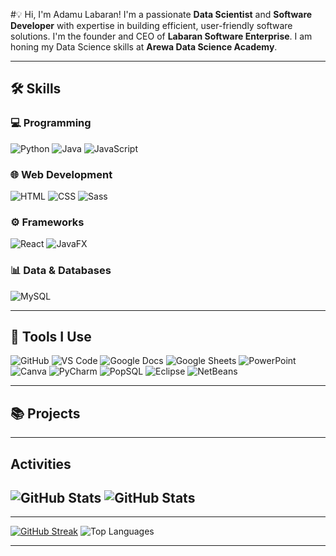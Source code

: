 #💡 Hi, I'm Adamu Labaran!
I'm a passionate **Data Scientist** and **Software Developer** with expertise in building efficient, user-friendly software solutions. I'm the founder and CEO of **Labaran Software Enterprise**. I am honing my Data Science skills at **Arewa Data Science Academy**.

---
## 🛠️ Skills

### 💻 Programming
![Python](https://img.shields.io/badge/Python-3776AB?style=plastic&logo=python&logoColor=white)
![Java](https://img.shields.io/badge/Java-007396?style=plastic&logo=java&logoColor=white)
![JavaScript](https://img.shields.io/badge/JavaScript-F7DF1E?style=plastic&logo=javascript&logoColor=black)

### 🌐 Web Development
![HTML](https://img.shields.io/badge/HTML5-E34F26?style=plastic&logo=html5&logoColor=white)
![CSS](https://img.shields.io/badge/CSS3-1572B6?style=plastic&logo=css3&logoColor=white)
![Sass](https://img.shields.io/badge/Sass-CC6699?style=plastic&logo=sass&logoColor=white)

### ⚙️ Frameworks
![React](https://img.shields.io/badge/React-61DAFB?style=plastic&logo=react&logoColor=black)
![JavaFX](https://img.shields.io/badge/JavaFX-2E7D32?style=plastic&logo=java&logoColor=white)

### 📊 Data & Databases
![MySQL](https://img.shields.io/badge/MySQL-4479A1?style=plastic&logo=mysql&logoColor=white)

---

## 🧰 Tools I Use
![GitHub](https://img.shields.io/badge/GitHub-181717?style=plastic&logo=github&logoColor=white)
![VS Code](https://img.shields.io/badge/VS_Code-007ACC?style=plastic&logo=visual-studio-code&logoColor=white)
![Google Docs](https://img.shields.io/badge/Google_Docs-4285F4?style=plastic&logo=google-docs&logoColor=white)
![Google Sheets](https://img.shields.io/badge/Google_Sheets-34A853?style=plastic&logo=google-sheets&logoColor=white)
![PowerPoint](https://img.shields.io/badge/PowerPoint-B7472A?style=plastic&logo=microsoft-powerpoint&logoColor=white)
![Canva](https://img.shields.io/badge/Canva-00C4CC?style=plastic&logo=canva&logoColor=white)
![PyCharm](https://img.shields.io/badge/PyCharm-000000?style=plastic&logo=pycharm&logoColor=white)
![PopSQL](https://img.shields.io/badge/PopSQL-262626?style=plastic&logo=postgresql&logoColor=white)
![Eclipse](https://img.shields.io/badge/Eclipse-2C2255?style=plastic&logo=eclipse&logoColor=white)
![NetBeans](https://img.shields.io/badge/NetBeans-1B6AC6?style=plastic&logo=apacher&logoColor=white)


---

## 📚 Projects
<!--
## 📚 Projects
## Featured Projects 🚀
- [Project One](https://github.com/username/project-one): An AI-powered chatbot that helps users with [task].
- [Project Two](https://github.com/username/project-two): A web application for real-time data visualization using Python and JavaScript.

Tip: Keep descriptions concise and only showcase your best work.

### Student Management System FX
![Java](https://img.shields.io/badge/Java-007396?style=for-the-badge&logo=java&logoColor=white)
![JavaFX](https://img.shields.io/badge/JavaFX-2E7D32?style=for-the-badge&logo=java&logoColor=white)
![MySQL](https://img.shields.io/badge/MySQL-4479A1?style=for-the-badge&logo=mysql&logoColor=white)
![Apache NetBeans](https://img.shields.io/badge/NetBeans-1B6AC6?style=for-the-badge&logo=apacher&logoColor=white)
![License](https://img.shields.io/badge/License-MIT-blue?style=for-the-badge)

**Description**: A student management system built using JavaFX for GUI and MySQL for database management. It allows admins to manage students, courses, and grades effectively.

**Features**:
- Add, update, and delete student records.
- Generate performance reports.
- User-friendly JavaFX interface.

**Links**:
- [📂 Repository](https://github.com/your-username/StudentManagementSystemFX)
- [📖 Documentation](https://your-project-docs-link.com)

Here are some of my favorite projects:
- [Project 1](#) - A brief description of the project.
- [Project 2](#) - A brief description of the project.
more common badges
![Java](https://img.shields.io/badge/Java-007396?style=for-the-badge&logo=java&logoColor=white)
![JavaFX](https://img.shields.io/badge/JavaFX-2E7D32?style=for-the-badge&logo=java&logoColor=white)
![MySQL](https://img.shields.io/badge/MySQL-4479A1?style=for-the-badge&logo=mysql&logoColor=white)
![React](https://img.shields.io/badge/React-61DAFB?style=for-the-badge&logo=react&logoColor=black)
 status 
 ![Status](https://img.shields.io/badge/Status-In_Progress-yellow?style=for-the-badge)
![Status](https://img.shields.io/badge/Status-Completed-green?style=for-the-badge)

version
![Version](https://img.shields.io/badge/Version-1.0.0-blue?style=for-the-badge)

license
![License](https://img.shields.io/badge/License-MIT-blue?style=for-the-badge)
![License](https://img.shields.io/badge/License-Apache_2.0-green?style=for-the-badge)

build tools
![Maven](https://img.shields.io/badge/Maven-C71A36?style=for-the-badge&logo=apache-maven&logoColor=white)
![Gradle](https://img.shields.io/badge/Gradle-02303A?style=for-the-badge&logo=gradle&logoColor=white)

platform
![Windows](https://img.shields.io/badge/Platform-Windows-0078D6?style=for-the-badge&logo=windows&logoColor=white)
![Cross-Platform](https://img.shields.io/badge/Platform-Cross_Platform-3DDC84?style=for-the-badge&logo=android&logoColor=white)

html streak link: <a href="https://git.io/streak-stats"><img src="https://streak-stats.demolab.com?user=adamu-labaran" alt="GitHub Streak" /></a>
---
-->

---
## Activities
![GitHub Stats](https://github-readme-stats.vercel.app/api?username=adamu-labaran&show_icons=true&theme=radical)
![GitHub Stats](https://github-readme-stats.vercel.app/api?username=adamu-labaran&show_icons=true&theme=dark)
---
***
[![GitHub Streak](https://streak-stats.demolab.com?user=adamu-labaran)](https://git.io/streak-stats)
![Top Languages](https://github-readme-stats.vercel.app/api/top-langs/?username=adamu-labaran&layout=compact&theme=radical)

***
<!-- 
## Latest Blog Posts 📝
- [Title 1](https://medium.com/@username/title1)
- [Title 2](https://medium.com/@username/title2)

gif demostrating working on a specific project
![Working on code](https://media.giphy.com/media/qgQUggAC3Pfv687qPC/giphy.gif)
![Machine Learning Animation](https://media.giphy.com/media/xT9IgzoKnwFNmISR8I/giphy.gif)

## Machine Learning in Action
![Training Model](https://media.giphy.com/media/2t9oTWqX8htIKz1Nkt/giphy.gif)
*Training a model step-by-step.*

![Neural Network](https://media.giphy.com/media/xT9IgzoKnwFNmISR8I/giphy.gif)
*Neural network processing in real-time.*



## Connect with Me 🌐
## 📬 Let's Connect
- [LinkedIn](#) 💼
- [Email](mailto:your-email@example.com) ✉️
- LinkedIn: [Your LinkedIn](https://www.linkedin.com/in/yourprofile/)
- Twitter: [@yourhandle](https://twitter.com/yourhandle)
- Email: yourname@example.com
-->
